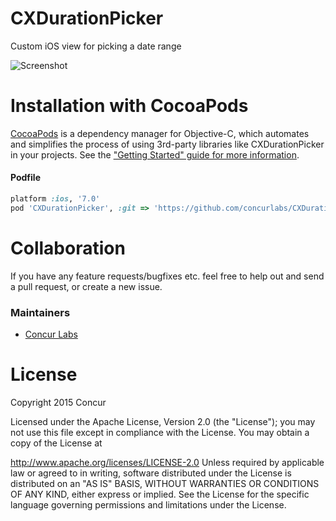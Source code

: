 # CXDurationPicker
Custom iOS view for picking a date range

![Screenshot](https://raw.github.com/concurlabs/CXDurationPicker/master/Screenshots/Screenshot1.png)

# Installation with CocoaPods
[CocoaPods](http://cocoapods.org) is a dependency manager for Objective-C, which automates and simplifies the process of using 3rd-party libraries like CXDurationPicker in your projects. See the ["Getting Started" guide for more information](https://github.com/AFNetworking/AFNetworking/wiki/Getting-Started-with-AFNetworking).

#### Podfile
```ruby
platform :ios, '7.0'
pod 'CXDurationPicker', :git => 'https://github.com/concurlabs/CXDurationPicker.git', :tag => '0.1.0'
```

# Collaboration
If you have any feature requests/bugfixes etc. feel free to help out and send a pull request, or create a new issue.

### Maintainers

- [Concur Labs](http://github.com/concurlabs)

# License

Copyright 2015 Concur

Licensed under the Apache License, Version 2.0 (the "License"); you may not use this file except in compliance with the License. You may obtain a copy of the License at

http://www.apache.org/licenses/LICENSE-2.0
Unless required by applicable law or agreed to in writing, software distributed under the License is distributed on an "AS IS" BASIS, WITHOUT WARRANTIES OR CONDITIONS OF ANY KIND, either express or implied. See the License for the specific language governing permissions and limitations under the License.
